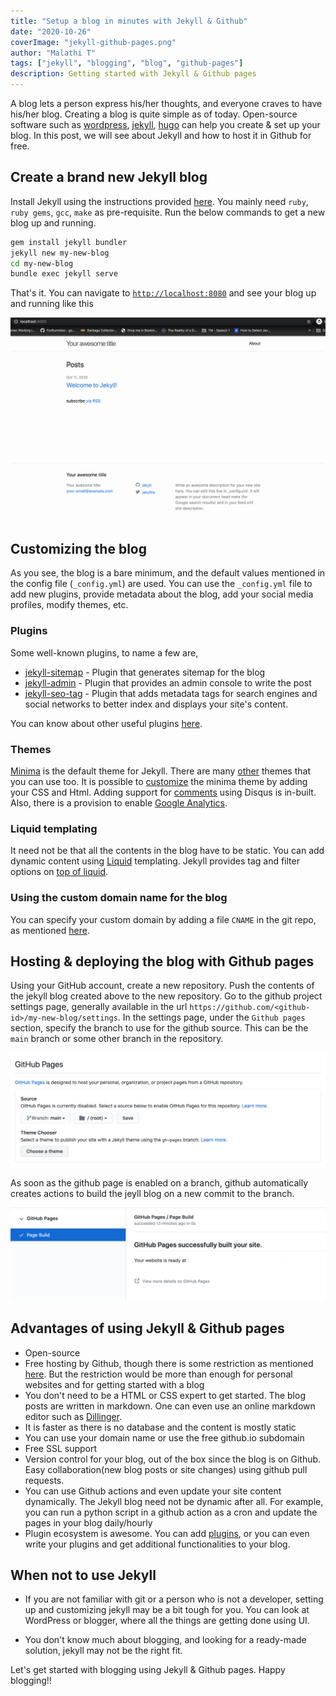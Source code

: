```yaml
---
title: "Setup a blog in minutes with Jekyll & Github"
date: "2020-10-26"
coverImage: "jekyll-github-pages.png"
author: "Malathi T"
tags: ["jekyll", "blogging", "blog", "github-pages"]
description: Getting started with Jekyll & Github pages
---
```

A blog lets a person express his/her thoughts, and everyone craves to have his/her blog. Creating a blog is quite simple as of today. Open-source software such as [wordpress](https://wordpress.com/), [jekyll](https://jekyllrb.com/), [hugo](https://gohugo.io/) can help you create & set up your blog. In this post, we will see about Jekyll and how to host it in Github for free.

## Create a brand new Jekyll blog
Install Jekyll using the instructions provided [here](https://jekyllrb.com/docs/installation/). You mainly need `ruby`, `ruby gems`, `gcc`, `make` as pre-requisite. Run the below commands to get a new blog up and running.
```sh
gem install jekyll bundler
jekyll new my-new-blog
cd my-new-blog
bundle exec jekyll serve
```
That's it. You can navigate to [`http://localhost:8080`](http://localhost:8080) and see your blog up and running like this

![A new jekyll blog](new-blog.png)

## Customizing the blog
As you see, the blog is a bare minimum, and the default values mentioned in the config file (`_config.yml`) are used. You can use the `_config.yml` file to add new plugins, provide metadata about the blog, add your social media profiles, modify themes, etc. 

### Plugins
Some well-known plugins, to name a few are,
- [jekyll-sitemap](https://github.com/jekyll/jekyll-sitemap) - Plugin that generates sitemap for the blog
- [jekyll-admin](https://github.com/jekyll/jekyll-admin) - Plugin that provides an admin console to write the post
- [jekyll-seo-tag](https://github.com/jekyll/jekyll-seo-tag) - Plugin that adds metadata tags for search engines and social networks to better index and displays your site's content.

You can know about other useful plugins [here](https://planetjekyll.github.io/plugins/top).

### Themes
[Minima](https://github.com/jekyll/minima) is the default theme for Jekyll. There are many [other](https://jekyll-themes.com/free/) themes that you can use too. It is possible to [customize](https://github.com/jekyll/minima#customizing-templates) the minima theme by adding your CSS and Html. Adding support for [comments](https://github.com/jekyll/minima#enabling-comments-via-disqus) using Disqus is in-built. Also, there is a provision to enable [Google Analytics](https://github.com/jekyll/minima#enabling-google-analytics).

### Liquid templating
It need not be that all the contents in the blog have to be static. You can add dynamic content using [Liquid](https://shopify.github.io/liquid/) templating. Jekyll provides tag and filter options on [top of liquid](https://jekyllrb.com/docs/liquid/).

### Using the custom domain name for the blog

You can specify your custom domain by adding a file `CNAME` in the git repo, as mentioned [here](https://docs.github.com/en/free-pro-team@latest/github/working-with-github-pages/about-custom-domains-and-github-pages).

## Hosting & deploying the blog with Github pages
Using your GitHub account, create a new repository. Push the contents of the jekyll blog created above to the new repository. Go to the github project settings page, generally available in the url
`https://github.com/<github-id>/my-new-blog/settings`.
In the settings page, under the `Github pages` section, specify the branch to use for the github source. This can be the `main` branch or some other branch in the repository.

![Enable github page for the repo](enable-github-pages.png)

As soon as the github page is enabled on a branch, github automatically creates actions to build the jeyll blog on a new commit to the branch.

![Github pages build action](github-pages-action.png)

## Advantages of using Jekyll & Github pages
- Open-source
- Free hosting by Github, though there is some restriction as mentioned [here](https://docs.github.com/en/free-pro-team@latest/github/working-with-github-pages/about-github-pages#usage-limits). But the restriction would be more than enough for personal websites and for getting started with a blog
- You don't need to be a HTML or CSS expert to get started. The blog posts are written in markdown. One can even use an online markdown editor such as [Dillinger](http://dillinger.io/).
- It is faster as there is no database and the content is mostly static
- You can use your domain name or use the free github.io subdomain
- Free SSL support
- Version control for your blog, out of the box since the blog is on Github. Easy collaboration(new blog posts or site changes) using github pull requests.
- You can use Github actions and even update your site content dynamically. The Jekyll blog need not be dynamic after all. For example, you can run a python script in a github action as a cron and update the pages in your blog daily/hourly
- Plugin ecosystem is awesome. You can add [plugins](https://jekyllrb.com/docs/plugins/), or you can even write your plugins and get additional functionalities to your blog.

## When not to use Jekyll
- If you are not familiar with git or a person who is not a developer, setting up and customizing jekyll may be a bit tough for you. You can look at WordPress or blogger, where all the things are getting done using UI. 

- You don't know much about blogging, and looking for a ready-made solution, jekyll may not be the right fit. 

Let's get started with blogging using Jekyll & Github pages. Happy blogging!!
